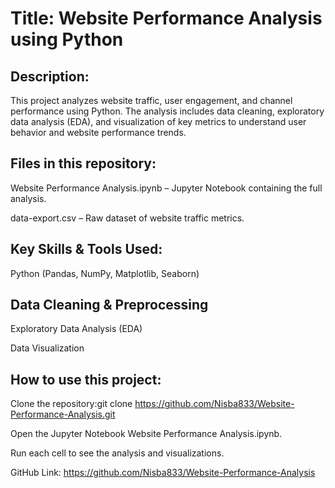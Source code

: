 
# Title: Website Performance Analysis using Python

## Description:
This project analyzes website traffic, user engagement, and channel performance using Python. The analysis includes data cleaning, exploratory data analysis (EDA), and visualization of key metrics to understand user behavior and website performance trends.

## Files in this repository:

Website Performance Analysis.ipynb – Jupyter Notebook containing the full analysis.

data-export.csv – Raw dataset of website traffic metrics.

## Key Skills & Tools Used:

Python (Pandas, NumPy, Matplotlib, Seaborn)

## Data Cleaning & Preprocessing

Exploratory Data Analysis (EDA)

Data Visualization

## How to use this project:

Clone the repository:git clone https://github.com/Nisba833/Website-Performance-Analysis.git


Open the Jupyter Notebook Website Performance Analysis.ipynb.

Run each cell to see the analysis and visualizations.

GitHub Link:
https://github.com/Nisba833/Website-Performance-Analysis
